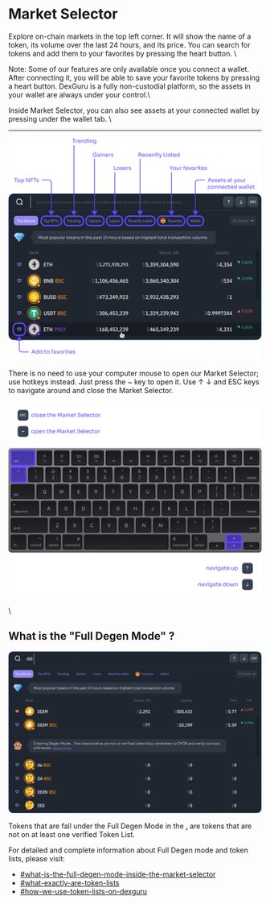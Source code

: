 # Market Selector

Explore on-chain markets in the top left corner. It will show the name of a token, its volume over the last 24 hours, and its price. You can search for tokens and add them to your favorites by pressing the heart button. \


Note: Some of our features are only available once you connect a wallet. After connecting it, you will be able to save your favorite tokens by pressing a heart button. DexGuru is a fully non-custodial platform, so the assets in your wallet are always under your control.\


Inside Market Selector, you can also see assets at your connected wallet by pressing under the wallet tab. \
****

![](<../../../.gitbook/assets/Market Selector 01.png>)

There is no need to use your computer mouse to open our Market Selector; use hotkeys instead. Just press the \~ key to open it. Use ↑  ↓ and ESC keys to navigate around and close the Market Selector.&#x20;

![](<../../../.gitbook/assets/Market Selector 02.png>)

\


## What is the "Full Degen Mode" ?

![](<../../../.gitbook/assets/Full Degen Mode.png>)

Tokens that are fall under the Full Degen Mode in the [.](./ "mention") are tokens that are not on at least one verified Token List.&#x20;

For detailed and complete information about Full Degen mode and token lists, please visit:

* [#what-is-the-full-degen-mode-inside-the-market-selector](../../faq.md#what-is-the-full-degen-mode-inside-the-market-selector "mention")&#x20;
* [#what-exactly-are-token-lists](../../faq.md#what-exactly-are-token-lists "mention")
* [#how-we-use-token-lists-on-dexguru](../../faq.md#how-we-use-token-lists-on-dexguru "mention")

